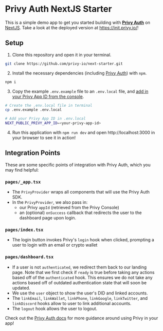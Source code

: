 # Privy Auth NextJS Starter

This is a simple demo app to get you started building with [**Privy Auth**](https://www.privy.io/) on [NextJS](https://nextjs.org/). Take a look at the deployed version at https://init.privy.io/!

## Setup

1. Clone this repository and open it in your terminal. 
```sh
git clone https://github.com/privy-io/next-starter.git
```

2. Install the necessary dependencies (including [Privy Auth](https://www.npmjs.com/package/@privy-io/react-auth)) with `npm`.
```sh
npm i 
```

3. Copy the example `.env.example` file to an `.env.local` file, and [add in your Privy App ID from the console](https://docs.privy.io/guide/console/api-keys). 
```sh
# Create the .env.local file in terminal
cp .env.example .env.local

# Add your Privy App ID in .env.local
NEXT_PUBLIC_PRIVY_APP_ID=<your-privy-app-id>
```

4. Run this application with `npm run dev` and open http://localhost:3000 in your browser to see it in action!

## Integration Points

These are some specific points of integration with Privy Auth, which you may find helpful:

### `pages/_app.tsx`
- The `PrivyProvider` wraps all components that will use the Privy Auth SDK. 
- In the `PrivyProvider`, we also pass in:
  - our Privy `appId` (retrieved from the Privy Console)
  - an (optional) `onSuccess` callback that redirects the user to the dashboard page upon login. 

### `pages/index.tsx`
- The login button invokes Privy's `login` hook when clicked, prompting a user to login with an email or crypto wallet

### `pages/dashboard.tsx`
- If a user is not `authenticated`, we redirect them back to our landing page. Note that we first check if `ready` is true before taking any actions based off of the `authenticated` hook. This ensures we do not take any actions based off of outdated authentication state that will soon be updated.
- We use the `user` object to show the user's DID and linked accounts.
- The `linkEmail`, `linkWallet`, `linkPhone`, `linkGoogle`, `linkTwitter`, and `linkDiscord` hooks allow to user to link additional accounts. 
- The `logout` hook allows the user to logout. 

Check out the [Privy Auth docs](https://docs.privy.io/) for more guidance around using Privy in your app!
